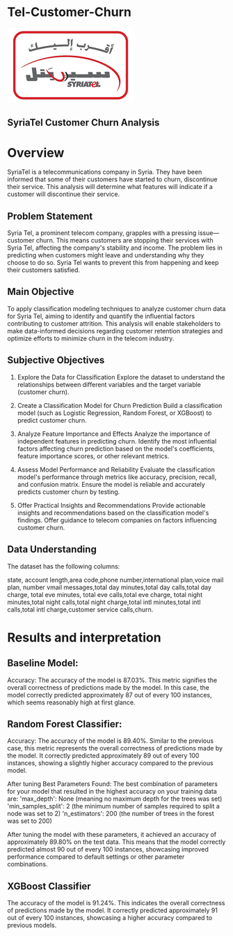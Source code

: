 # Tel-Customer-Churn

![Company Logo](https://github.com/Mbachia/Tel-Customer-Churn/raw/main/Company%20Logo/download.png)

## SyriaTel Customer Churn Analysis

# Overview

SyriaTel is a telecommunications company in Syria. They have been informed that some of their customers have started to churn, discontinue their service. This analysis will determine what features will indicate if a customer will discontinue their service.

## Problem Statement
Syria Tel, a prominent telecom company, grapples with a pressing issue—customer churn. This means customers are stopping their services with Syria Tel, affecting the company's stability and income. The problem lies in predicting when customers might leave and understanding why they choose to do so. Syria Tel wants to prevent this from happening and keep their customers satisfied.

## Main Objective
To apply classification modeling techniques to analyze customer churn data for Syria Tel, aiming to identify and quantify the influential factors contributing to customer attrition. This analysis will enable stakeholders to make data-informed decisions regarding customer retention strategies and optimize efforts to minimize churn in the telecom industry.

## Subjective Objectives
1. Explore the Data for Classification
Explore the dataset to understand the relationships between different variables and the target variable (customer churn).

2. Create a Classification Model for Churn Prediction
Build a classification model (such as Logistic Regression, Random Forest, or XGBoost) to predict customer churn. 

3. Analyze Feature Importance and Effects
Analyze the importance of independent features in predicting churn. Identify the most influential factors affecting churn prediction based on the model's coefficients, feature importance scores, or other relevant metrics.

4. Assess Model Performance and Reliability
Evaluate the classification model's performance through metrics like accuracy, precision, recall, and confusion matrix. Ensure the model is reliable and accurately predicts customer churn by testing.

5. Offer Practical Insights and Recommendations
Provide actionable insights and recommendations based on the classification model's findings. Offer guidance to telecom companies on factors influencing customer churn.

## Data Understanding

The dataset has the following columns:

state, account length,area code,phone number,international plan,voice mail plan, number vmail messages,total day minutes,total day calls,total day charge, total eve minutes, total eve calls,total eve charge, total night minutes,total night calls,total night charge,total intl minutes,total intl calls,total intl charge,customer service calls,churn.

# Results and interpretation

## Baseline Model:

Accuracy:
The accuracy of the model is 87.03%. This metric signifies the overall correctness of predictions made by the model. In this case, the model correctly predicted approximately 87 out of every 100 instances, which seems reasonably high at first glance.

## Random Forest Classifier:

Accuracy:
The accuracy of the model is 89.40%. Similar to the previous case, this metric represents the overall correctness of predictions made by the model. It correctly predicted approximately 89 out of every 100 instances, showing a slightly higher accuracy compared to the previous model.

After tuning Best Parameters Found: The best combination of parameters for your model that resulted in the highest accuracy on your training data are:
'max_depth': None (meaning no maximum depth for the trees was set)
'min_samples_split': 2 (the minimum number of samples required to split a node was set to 2)
'n_estimators': 200 (the number of trees in the forest was set to 200)

After tuning the model with these parameters, it achieved an accuracy of approximately 89.80% on the test data. This means that the model correctly predicted almost 90 out of every 100 instances, showcasing improved performance compared to default settings or other parameter combinations.

## XGBoost Classifier
The accuracy of the model is 91.24%. This indicates the overall correctness of predictions made by the model. It correctly predicted approximately 91 out of every 100 instances, showcasing a higher accuracy compared to previous models.




